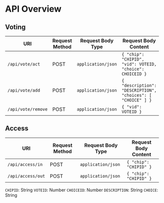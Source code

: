 # API Overview

## Voting
| URI | Request Method | Request Body Type | Request Body Content|
|-----|----------------|-------------------|---------------------|
|`/api/vote/act` | POST | `application/json` | `{ "chip": "CHIPID", "vid": VOTEID, "choice": CHOICEID }` |
|`/api/vote/add` | POST | `application/json` | `{ "description": "DESCRIPTION", "choices": [ "CHOICE" ] }`|
|`/api/vote/remove` | POST | `application/json` | `{ "vid": VOTEID }` |

## Access
| URI | Request Method | Request Body Type | Request Body Content|
|-----|----------------|-------------------|---------------------|
|`/api/access/in` | POST | `application/json` | `{ "chip": "CHIPID" }` |
|`/api/access/out` | POST | `application/json` | `{ "chip": "CHIPID" }` |

`CHIPID`: String
`VOTEID`: Number
`CHOICEID`: Number
`DESCRIPTION`: String
`CHOICE`: String
